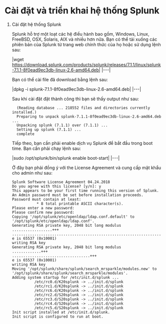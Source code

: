 # Cài đặt và triển khai hệ thống Splunk 

1. Cài đặt hệ thống Splunk
 
   Splunk hỗ trợ một loạt các hệ điều hành bao gồm, Windows, Linux, FreeBSD, OSX, Solaris, AIX và nhiều hơn nữa. Bạn có thể tải xuống các phiên bản của Splunk từ trang web chính thức của họ hoặc sử dụng lệnh sau:

    |wget https://download.splunk.com/products/splunk/releases/7.1.1/linux/splunk-7.1.1-8f0ead9ec3db-linux-2.6-amd64.deb|
|---|

   Bạn có thể cài file đã download bằng lệnh sau:

    |dpkg -i splunk-7.1.1-8f0ead9ec3db-linux-2.6-amd64.deb|
|---|

   Sau khi cài đặt đặt thành công thì bạn sẽ thấy output như sau:

         (Reading database ... 218552 files and directories currently installed.)
         Preparing to unpack splunk-7.1.1-8f0ead9ec3db-linux-2.6-amd64.deb ...
         Unpacking splunk (7.1.1) over (7.1.1) ...
         Setting up splunk (7.1.1) ...
         complete

   Tiếp theo, bạn cần phải enable dịch vụ Splunk để bắt đầu trong boot time. Bạn cần phải chạy lệnh sau:

    |sudo /opt/splunk/bin/splunk enable boot-start|
|---|

   Ở đây bạn phải đồng ý với the License Agreement và cung cấp mật khẩu cho admin như sau:

       Splunk Software License Agreement 04.24.2018
       Do you agree with this license? [y/n]: y
       This appears to be your first time running this version of Splunk.
       An Admin password must be set before installation proceeds.
       Password must contain at least:
                  * 8 total printable ASCII character(s).
       Please enter a new password: 
       Please confirm new password: 
       Copying '/opt/splunk/etc/openldap/ldap.conf.default' to '/opt/splunk/etc/openldap/ldap.conf'.
       Generating RSA private key, 2048 bit long modulus
       ..................+++
       ..............................................................................+++
       e is 65537 (0x10001)
       writing RSA key
       Generating RSA private key, 2048 bit long modulus
       .............+++
       ...................................+++
       e is 65537 (0x10001)
       writing RSA key
       Moving '/opt/splunk/share/splunk/search_mrsparkle/modules.new' to '/opt/splunk/share/splunk/search_mrsparkle/modules'.
       Adding system startup for /etc/init.d/splunk ...
                 /etc/rc0.d/K20splunk -> ../init.d/splunk
                 /etc/rc1.d/K20splunk -> ../init.d/splunk
                 /etc/rc6.d/K20splunk -> ../init.d/splunk
                 /etc/rc2.d/S20splunk -> ../init.d/splunk
                 /etc/rc3.d/S20splunk -> ../init.d/splunk
                 /etc/rc4.d/S20splunk -> ../init.d/splunk
                 /etc/rc5.d/S20splunk -> ../init.d/splunk
       Init script installed at /etc/init.d/splunk.
       Init script is configured to run at boot.









   




   




